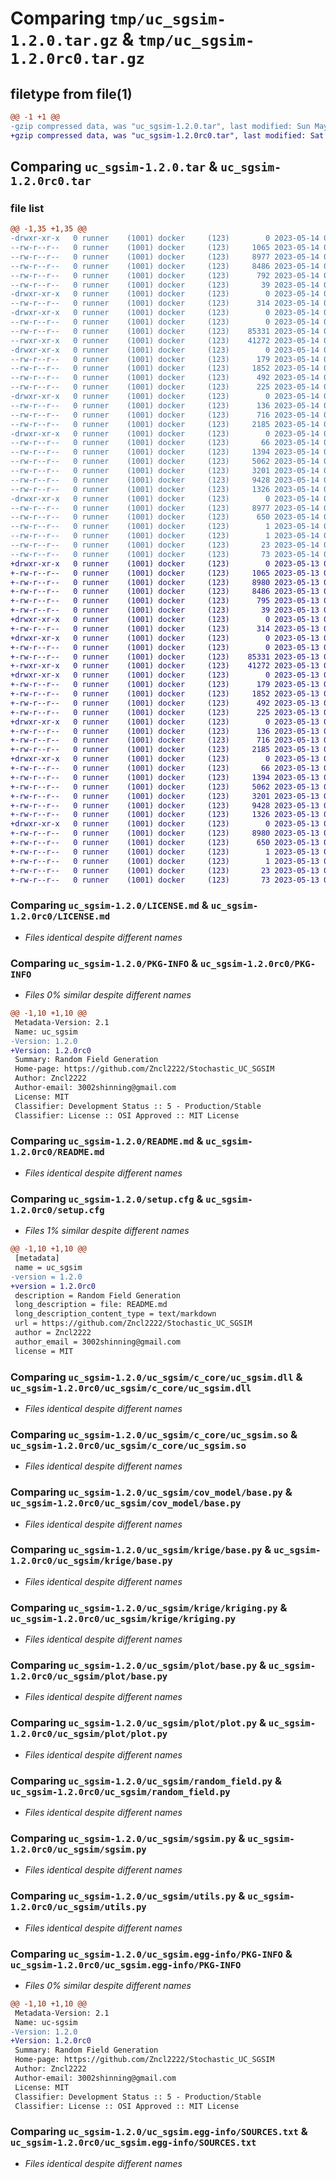 # Comparing `tmp/uc_sgsim-1.2.0.tar.gz` & `tmp/uc_sgsim-1.2.0rc0.tar.gz`

## filetype from file(1)

```diff
@@ -1 +1 @@
-gzip compressed data, was "uc_sgsim-1.2.0.tar", last modified: Sun May 14 06:56:45 2023, max compression
+gzip compressed data, was "uc_sgsim-1.2.0rc0.tar", last modified: Sat May 13 07:21:17 2023, max compression
```

## Comparing `uc_sgsim-1.2.0.tar` & `uc_sgsim-1.2.0rc0.tar`

### file list

```diff
@@ -1,35 +1,35 @@
-drwxr-xr-x   0 runner    (1001) docker     (123)        0 2023-05-14 06:56:45.734581 uc_sgsim-1.2.0/
--rw-r--r--   0 runner    (1001) docker     (123)     1065 2023-05-14 06:56:34.000000 uc_sgsim-1.2.0/LICENSE.md
--rw-r--r--   0 runner    (1001) docker     (123)     8977 2023-05-14 06:56:45.734581 uc_sgsim-1.2.0/PKG-INFO
--rw-r--r--   0 runner    (1001) docker     (123)     8486 2023-05-14 06:56:34.000000 uc_sgsim-1.2.0/README.md
--rw-r--r--   0 runner    (1001) docker     (123)      792 2023-05-14 06:56:45.734581 uc_sgsim-1.2.0/setup.cfg
--rw-r--r--   0 runner    (1001) docker     (123)       39 2023-05-14 06:56:34.000000 uc_sgsim-1.2.0/setup.py
-drwxr-xr-x   0 runner    (1001) docker     (123)        0 2023-05-14 06:56:45.730581 uc_sgsim-1.2.0/uc_sgsim/
--rw-r--r--   0 runner    (1001) docker     (123)      314 2023-05-14 06:56:34.000000 uc_sgsim-1.2.0/uc_sgsim/__init__.py
-drwxr-xr-x   0 runner    (1001) docker     (123)        0 2023-05-14 06:56:45.730581 uc_sgsim-1.2.0/uc_sgsim/c_core/
--rw-r--r--   0 runner    (1001) docker     (123)        0 2023-05-14 06:56:34.000000 uc_sgsim-1.2.0/uc_sgsim/c_core/__init__.py
--rw-r--r--   0 runner    (1001) docker     (123)    85331 2023-05-14 06:56:34.000000 uc_sgsim-1.2.0/uc_sgsim/c_core/uc_sgsim.dll
--rwxr-xr-x   0 runner    (1001) docker     (123)    41272 2023-05-14 06:56:34.000000 uc_sgsim-1.2.0/uc_sgsim/c_core/uc_sgsim.so
-drwxr-xr-x   0 runner    (1001) docker     (123)        0 2023-05-14 06:56:45.730581 uc_sgsim-1.2.0/uc_sgsim/cov_model/
--rw-r--r--   0 runner    (1001) docker     (123)      179 2023-05-14 06:56:34.000000 uc_sgsim-1.2.0/uc_sgsim/cov_model/__init__.py
--rw-r--r--   0 runner    (1001) docker     (123)     1852 2023-05-14 06:56:34.000000 uc_sgsim-1.2.0/uc_sgsim/cov_model/base.py
--rw-r--r--   0 runner    (1001) docker     (123)      492 2023-05-14 06:56:34.000000 uc_sgsim-1.2.0/uc_sgsim/cov_model/model.py
--rw-r--r--   0 runner    (1001) docker     (123)      225 2023-05-14 06:56:34.000000 uc_sgsim-1.2.0/uc_sgsim/exception.py
-drwxr-xr-x   0 runner    (1001) docker     (123)        0 2023-05-14 06:56:45.734581 uc_sgsim-1.2.0/uc_sgsim/krige/
--rw-r--r--   0 runner    (1001) docker     (123)      136 2023-05-14 06:56:34.000000 uc_sgsim-1.2.0/uc_sgsim/krige/__init__.py
--rw-r--r--   0 runner    (1001) docker     (123)      716 2023-05-14 06:56:34.000000 uc_sgsim-1.2.0/uc_sgsim/krige/base.py
--rw-r--r--   0 runner    (1001) docker     (123)     2185 2023-05-14 06:56:34.000000 uc_sgsim-1.2.0/uc_sgsim/krige/kriging.py
-drwxr-xr-x   0 runner    (1001) docker     (123)        0 2023-05-14 06:56:45.734581 uc_sgsim-1.2.0/uc_sgsim/plot/
--rw-r--r--   0 runner    (1001) docker     (123)       66 2023-05-14 06:56:34.000000 uc_sgsim-1.2.0/uc_sgsim/plot/__init__.py
--rw-r--r--   0 runner    (1001) docker     (123)     1394 2023-05-14 06:56:34.000000 uc_sgsim-1.2.0/uc_sgsim/plot/base.py
--rw-r--r--   0 runner    (1001) docker     (123)     5062 2023-05-14 06:56:34.000000 uc_sgsim-1.2.0/uc_sgsim/plot/plot.py
--rw-r--r--   0 runner    (1001) docker     (123)     3201 2023-05-14 06:56:34.000000 uc_sgsim-1.2.0/uc_sgsim/random_field.py
--rw-r--r--   0 runner    (1001) docker     (123)     9428 2023-05-14 06:56:34.000000 uc_sgsim-1.2.0/uc_sgsim/sgsim.py
--rw-r--r--   0 runner    (1001) docker     (123)     1326 2023-05-14 06:56:34.000000 uc_sgsim-1.2.0/uc_sgsim/utils.py
-drwxr-xr-x   0 runner    (1001) docker     (123)        0 2023-05-14 06:56:45.730581 uc_sgsim-1.2.0/uc_sgsim.egg-info/
--rw-r--r--   0 runner    (1001) docker     (123)     8977 2023-05-14 06:56:45.000000 uc_sgsim-1.2.0/uc_sgsim.egg-info/PKG-INFO
--rw-r--r--   0 runner    (1001) docker     (123)      650 2023-05-14 06:56:45.000000 uc_sgsim-1.2.0/uc_sgsim.egg-info/SOURCES.txt
--rw-r--r--   0 runner    (1001) docker     (123)        1 2023-05-14 06:56:45.000000 uc_sgsim-1.2.0/uc_sgsim.egg-info/dependency_links.txt
--rw-r--r--   0 runner    (1001) docker     (123)        1 2023-05-14 06:56:45.000000 uc_sgsim-1.2.0/uc_sgsim.egg-info/not-zip-safe
--rw-r--r--   0 runner    (1001) docker     (123)       23 2023-05-14 06:56:45.000000 uc_sgsim-1.2.0/uc_sgsim.egg-info/requires.txt
--rw-r--r--   0 runner    (1001) docker     (123)       73 2023-05-14 06:56:45.000000 uc_sgsim-1.2.0/uc_sgsim.egg-info/top_level.txt
+drwxr-xr-x   0 runner    (1001) docker     (123)        0 2023-05-13 07:21:17.248176 uc_sgsim-1.2.0rc0/
+-rw-r--r--   0 runner    (1001) docker     (123)     1065 2023-05-13 07:21:06.000000 uc_sgsim-1.2.0rc0/LICENSE.md
+-rw-r--r--   0 runner    (1001) docker     (123)     8980 2023-05-13 07:21:17.248176 uc_sgsim-1.2.0rc0/PKG-INFO
+-rw-r--r--   0 runner    (1001) docker     (123)     8486 2023-05-13 07:21:06.000000 uc_sgsim-1.2.0rc0/README.md
+-rw-r--r--   0 runner    (1001) docker     (123)      795 2023-05-13 07:21:17.248176 uc_sgsim-1.2.0rc0/setup.cfg
+-rw-r--r--   0 runner    (1001) docker     (123)       39 2023-05-13 07:21:06.000000 uc_sgsim-1.2.0rc0/setup.py
+drwxr-xr-x   0 runner    (1001) docker     (123)        0 2023-05-13 07:21:17.248176 uc_sgsim-1.2.0rc0/uc_sgsim/
+-rw-r--r--   0 runner    (1001) docker     (123)      314 2023-05-13 07:21:06.000000 uc_sgsim-1.2.0rc0/uc_sgsim/__init__.py
+drwxr-xr-x   0 runner    (1001) docker     (123)        0 2023-05-13 07:21:17.248176 uc_sgsim-1.2.0rc0/uc_sgsim/c_core/
+-rw-r--r--   0 runner    (1001) docker     (123)        0 2023-05-13 07:21:06.000000 uc_sgsim-1.2.0rc0/uc_sgsim/c_core/__init__.py
+-rw-r--r--   0 runner    (1001) docker     (123)    85331 2023-05-13 07:21:06.000000 uc_sgsim-1.2.0rc0/uc_sgsim/c_core/uc_sgsim.dll
+-rwxr-xr-x   0 runner    (1001) docker     (123)    41272 2023-05-13 07:21:06.000000 uc_sgsim-1.2.0rc0/uc_sgsim/c_core/uc_sgsim.so
+drwxr-xr-x   0 runner    (1001) docker     (123)        0 2023-05-13 07:21:17.248176 uc_sgsim-1.2.0rc0/uc_sgsim/cov_model/
+-rw-r--r--   0 runner    (1001) docker     (123)      179 2023-05-13 07:21:06.000000 uc_sgsim-1.2.0rc0/uc_sgsim/cov_model/__init__.py
+-rw-r--r--   0 runner    (1001) docker     (123)     1852 2023-05-13 07:21:06.000000 uc_sgsim-1.2.0rc0/uc_sgsim/cov_model/base.py
+-rw-r--r--   0 runner    (1001) docker     (123)      492 2023-05-13 07:21:06.000000 uc_sgsim-1.2.0rc0/uc_sgsim/cov_model/model.py
+-rw-r--r--   0 runner    (1001) docker     (123)      225 2023-05-13 07:21:06.000000 uc_sgsim-1.2.0rc0/uc_sgsim/exception.py
+drwxr-xr-x   0 runner    (1001) docker     (123)        0 2023-05-13 07:21:17.248176 uc_sgsim-1.2.0rc0/uc_sgsim/krige/
+-rw-r--r--   0 runner    (1001) docker     (123)      136 2023-05-13 07:21:06.000000 uc_sgsim-1.2.0rc0/uc_sgsim/krige/__init__.py
+-rw-r--r--   0 runner    (1001) docker     (123)      716 2023-05-13 07:21:06.000000 uc_sgsim-1.2.0rc0/uc_sgsim/krige/base.py
+-rw-r--r--   0 runner    (1001) docker     (123)     2185 2023-05-13 07:21:06.000000 uc_sgsim-1.2.0rc0/uc_sgsim/krige/kriging.py
+drwxr-xr-x   0 runner    (1001) docker     (123)        0 2023-05-13 07:21:17.248176 uc_sgsim-1.2.0rc0/uc_sgsim/plot/
+-rw-r--r--   0 runner    (1001) docker     (123)       66 2023-05-13 07:21:06.000000 uc_sgsim-1.2.0rc0/uc_sgsim/plot/__init__.py
+-rw-r--r--   0 runner    (1001) docker     (123)     1394 2023-05-13 07:21:06.000000 uc_sgsim-1.2.0rc0/uc_sgsim/plot/base.py
+-rw-r--r--   0 runner    (1001) docker     (123)     5062 2023-05-13 07:21:06.000000 uc_sgsim-1.2.0rc0/uc_sgsim/plot/plot.py
+-rw-r--r--   0 runner    (1001) docker     (123)     3201 2023-05-13 07:21:06.000000 uc_sgsim-1.2.0rc0/uc_sgsim/random_field.py
+-rw-r--r--   0 runner    (1001) docker     (123)     9428 2023-05-13 07:21:06.000000 uc_sgsim-1.2.0rc0/uc_sgsim/sgsim.py
+-rw-r--r--   0 runner    (1001) docker     (123)     1326 2023-05-13 07:21:06.000000 uc_sgsim-1.2.0rc0/uc_sgsim/utils.py
+drwxr-xr-x   0 runner    (1001) docker     (123)        0 2023-05-13 07:21:17.248176 uc_sgsim-1.2.0rc0/uc_sgsim.egg-info/
+-rw-r--r--   0 runner    (1001) docker     (123)     8980 2023-05-13 07:21:17.000000 uc_sgsim-1.2.0rc0/uc_sgsim.egg-info/PKG-INFO
+-rw-r--r--   0 runner    (1001) docker     (123)      650 2023-05-13 07:21:17.000000 uc_sgsim-1.2.0rc0/uc_sgsim.egg-info/SOURCES.txt
+-rw-r--r--   0 runner    (1001) docker     (123)        1 2023-05-13 07:21:17.000000 uc_sgsim-1.2.0rc0/uc_sgsim.egg-info/dependency_links.txt
+-rw-r--r--   0 runner    (1001) docker     (123)        1 2023-05-13 07:21:17.000000 uc_sgsim-1.2.0rc0/uc_sgsim.egg-info/not-zip-safe
+-rw-r--r--   0 runner    (1001) docker     (123)       23 2023-05-13 07:21:17.000000 uc_sgsim-1.2.0rc0/uc_sgsim.egg-info/requires.txt
+-rw-r--r--   0 runner    (1001) docker     (123)       73 2023-05-13 07:21:17.000000 uc_sgsim-1.2.0rc0/uc_sgsim.egg-info/top_level.txt
```

### Comparing `uc_sgsim-1.2.0/LICENSE.md` & `uc_sgsim-1.2.0rc0/LICENSE.md`

 * *Files identical despite different names*

### Comparing `uc_sgsim-1.2.0/PKG-INFO` & `uc_sgsim-1.2.0rc0/PKG-INFO`

 * *Files 0% similar despite different names*

```diff
@@ -1,10 +1,10 @@
 Metadata-Version: 2.1
 Name: uc_sgsim
-Version: 1.2.0
+Version: 1.2.0rc0
 Summary: Random Field Generation
 Home-page: https://github.com/Zncl2222/Stochastic_UC_SGSIM
 Author: Zncl2222
 Author-email: 3002shinning@gmail.com
 License: MIT
 Classifier: Development Status :: 5 - Production/Stable
 Classifier: License :: OSI Approved :: MIT License
```

### Comparing `uc_sgsim-1.2.0/README.md` & `uc_sgsim-1.2.0rc0/README.md`

 * *Files identical despite different names*

### Comparing `uc_sgsim-1.2.0/setup.cfg` & `uc_sgsim-1.2.0rc0/setup.cfg`

 * *Files 1% similar despite different names*

```diff
@@ -1,10 +1,10 @@
 [metadata]
 name = uc_sgsim
-version = 1.2.0
+version = 1.2.0rc0
 description = Random Field Generation
 long_description = file: README.md
 long_description_content_type = text/markdown
 url = https://github.com/Zncl2222/Stochastic_UC_SGSIM
 author = Zncl2222
 author_email = 3002shinning@gmail.com
 license = MIT
```

### Comparing `uc_sgsim-1.2.0/uc_sgsim/c_core/uc_sgsim.dll` & `uc_sgsim-1.2.0rc0/uc_sgsim/c_core/uc_sgsim.dll`

 * *Files identical despite different names*

### Comparing `uc_sgsim-1.2.0/uc_sgsim/c_core/uc_sgsim.so` & `uc_sgsim-1.2.0rc0/uc_sgsim/c_core/uc_sgsim.so`

 * *Files identical despite different names*

### Comparing `uc_sgsim-1.2.0/uc_sgsim/cov_model/base.py` & `uc_sgsim-1.2.0rc0/uc_sgsim/cov_model/base.py`

 * *Files identical despite different names*

### Comparing `uc_sgsim-1.2.0/uc_sgsim/krige/base.py` & `uc_sgsim-1.2.0rc0/uc_sgsim/krige/base.py`

 * *Files identical despite different names*

### Comparing `uc_sgsim-1.2.0/uc_sgsim/krige/kriging.py` & `uc_sgsim-1.2.0rc0/uc_sgsim/krige/kriging.py`

 * *Files identical despite different names*

### Comparing `uc_sgsim-1.2.0/uc_sgsim/plot/base.py` & `uc_sgsim-1.2.0rc0/uc_sgsim/plot/base.py`

 * *Files identical despite different names*

### Comparing `uc_sgsim-1.2.0/uc_sgsim/plot/plot.py` & `uc_sgsim-1.2.0rc0/uc_sgsim/plot/plot.py`

 * *Files identical despite different names*

### Comparing `uc_sgsim-1.2.0/uc_sgsim/random_field.py` & `uc_sgsim-1.2.0rc0/uc_sgsim/random_field.py`

 * *Files identical despite different names*

### Comparing `uc_sgsim-1.2.0/uc_sgsim/sgsim.py` & `uc_sgsim-1.2.0rc0/uc_sgsim/sgsim.py`

 * *Files identical despite different names*

### Comparing `uc_sgsim-1.2.0/uc_sgsim/utils.py` & `uc_sgsim-1.2.0rc0/uc_sgsim/utils.py`

 * *Files identical despite different names*

### Comparing `uc_sgsim-1.2.0/uc_sgsim.egg-info/PKG-INFO` & `uc_sgsim-1.2.0rc0/uc_sgsim.egg-info/PKG-INFO`

 * *Files 0% similar despite different names*

```diff
@@ -1,10 +1,10 @@
 Metadata-Version: 2.1
 Name: uc-sgsim
-Version: 1.2.0
+Version: 1.2.0rc0
 Summary: Random Field Generation
 Home-page: https://github.com/Zncl2222/Stochastic_UC_SGSIM
 Author: Zncl2222
 Author-email: 3002shinning@gmail.com
 License: MIT
 Classifier: Development Status :: 5 - Production/Stable
 Classifier: License :: OSI Approved :: MIT License
```

### Comparing `uc_sgsim-1.2.0/uc_sgsim.egg-info/SOURCES.txt` & `uc_sgsim-1.2.0rc0/uc_sgsim.egg-info/SOURCES.txt`

 * *Files identical despite different names*

